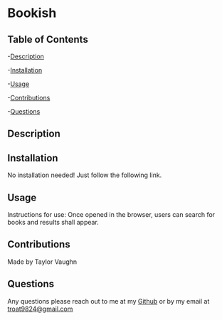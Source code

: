   # Bookish
  
  ## Table of Contents
  

-[Description](#description)

-[Installation](#Installation)

-[Usage](#Usage)

-[Contributions](#Contributions)

-[Questions](#Questions)

  ## Description 


  
  ## Installation 
  No installation needed! Just follow the following link.



  ## Usage 
  Instructions for use:
  Once opened in the browser, users can search for books and results shall appear. 
  
  ## Contributions 
  Made by Taylor Vaughn 

  ## Questions 
  Any questions please reach out to me at my [Github](https://github.com/troat9824)
   or by my email at  troat9824@gmail.com